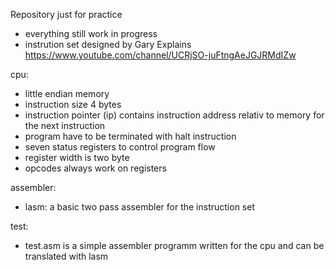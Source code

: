 
Repository just for practice

- everything still work in progress
- instrution set designed by Gary Explains https://www.youtube.com/channel/UCRjSO-juFtngAeJGJRMdIZw

cpu:
- little endian memory
- instruction size 4 bytes
- instruction pointer (ip) contains instruction address relativ to memory for the next instruction
- program have to be terminated with halt instruction
- seven status registers to control program flow
- register width is two byte
- opcodes always work on registers

assembler:
- lasm: a basic two pass assembler for the instruction set

test:
- test.asm is a simple assembler programm written for the cpu and can be translated with lasm

